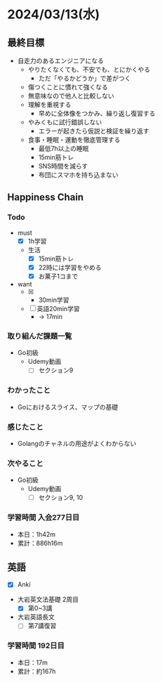 # 2024/03/13(水)

## 最終目標

- 自走力のあるエンジニアになる
  - やりたくなくても、不安でも、とにかくやる
    - ただ「やるかどうか」で差がつく
  - 傷つくことに慣れて強くなる
  - 無意味なので他人と比較しない
  - 理解を重視する
    - 早めに全体像をつかみ、繰り返し復習する
  - やみくもに試行錯誤しない
    - エラーが起きたら仮説と検証を繰り返す
  - 食事・睡眠・運動を徹底管理する
    - 最低7h以上の睡眠
    - 15min筋トレ
    - SNS時間を減らす
    - 布団にスマホを持ち込まない

## Happiness Chain

### Todo

- must
  - [x] 1h学習
  - 生活
    - [x] 15min筋トレ
    - [x] 22時には学習をやめる
    - [x] お菓子1コまで
- want
  - [x] + 30min学習
  - [ ] 英語20min学習
    - -> 17min

### 取り組んだ課題一覧

- Go初級
  - Udemy動画
    - [ ] セクション9

### わかったこと

- Goにおけるスライス、マップの基礎

### 感じたこと

- Golangのチャネルの用途がよくわからない

### 次やること

- Go初級
  - Udemy動画
    - [ ] セクション9, 10

### 学習時間 入会277日目

- 本日：1h42m
- 累計：886h16m

## 英語

- [x] Anki
- 大岩英文法基礎 2周目
  - [x] 第0~3講
- 大岩英語長文
  - [ ] 第7講復習

### 学習時間 192日目

- 本日：17m
- 累計：約167h
